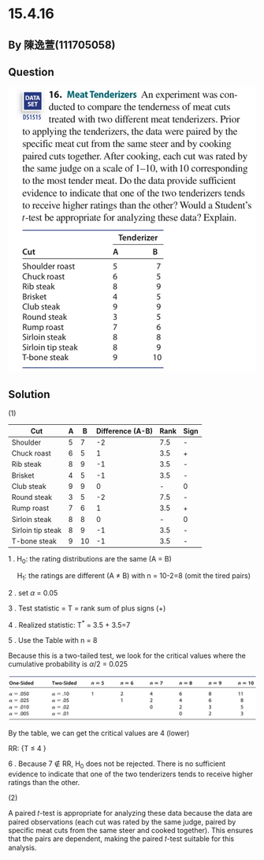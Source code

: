 # 15.4.16

## By 陳逸萱(111705058)

## Question

![image](https://github.com/HWTeng-Course/202402-Statistics/blob/main/Images/15.4.16.jpg?raw=true)

## Solution

(1)

| Cut                | A          | B          | Difference (A-B) | Rank        | Sign        |
| ------------------ | ---------- | ---------- | ---------------- | ----------- | ----------- | 
| Shoulder           | 5          | 7          | -2               | 7.5         | -           |
| Chuck roast        | 6          | 5          |  1               | 3.5         | +           |
| Rib steak          | 8          | 9          | -1               | 3.5         | -           |
| Brisket            | 4          | 5          | -1               | 3.5         | -           |
| Club steak         | 9          | 9          |  0               | -           | 0           |
| Round steak        | 3          | 5          | -2               | 7.5         | -           |
| Rump roast         | 7          | 6          |  1               | 3.5         | +           |
| Sirloin steak      | 8          | 8          |  0               | -           | 0           |
| Sirloin tip steak  | 8          | 9          | -1               | 3.5         | -           |
| T-bone steak       | 9          | 10         | -1               | 3.5         | -           |

1 .
 H<sub>0</sub>: the rating distributions are the same (A = B)

 &emsp;
 H<sub>1</sub>: the ratings are different (A $\neq$ B)   with n = 10-2=8 (omit the tired pairs)

2 . set $\alpha$ = 0.05

3 . Test statistic = T = rank sum of plus signs (+)

4 . Realized statistic: T<sup>*</sup> = 3.5 + 3.5=7

5 . Use the Table with n = 8

Because this is a two-tailed test, we look for the critical values where the cumulative probability is $\alpha$/2 = 0.025

![image](https://github.com/HWTeng-Course/202402-Statistics/blob/main/Images/table.png?raw=true)

By the table, we can get the critical values are 4 (lower)

RR: {T &le; 4 }

6 . Because 7 &notin; RR, H<sub>0</sub> does not be rejected. There is no sufficient evidence to indicate that one of the two tenderizers tends to receive higher ratings than the other.

(2)

A paired 𝑡-test is appropriate for analyzing these data because the data are paired observations (each cut was rated by the same judge, paired by specific meat cuts from the same steer and cooked together). This ensures that the pairs are dependent, making the paired  𝑡-test suitable for this analysis.
